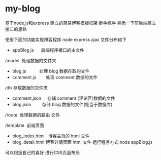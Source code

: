# my-blog
基于node,js和express 建立的简易博客模板框架
新手练手 
熟悉一下前后端建立接口的思路

使用下面的功能实现博客程序
node
express
ajax
文件分布如下
- appBlog.js      后端程序接口的主文件

/model  处理数据的文件夹
- blog.js           处理 blog 数据存取的文件
- comment.js        处理 comment 数据的文件

/db     存放数据的文件夹
- comment.json      存储 comment (评论区)数据的文件
- blog.json         存储 blog 数据的文件(相当于数据库)

/route  处理数据的路由 文件

/template  前端页面
- blog_index.html   博客主页的 html 文件
- blog_detail.html  博客详情页面 html 文件
运行程序方式
node appBlog.js

可以根据自己的喜好 进行CSS页面布局
